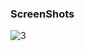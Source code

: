 ### ScreenShots

![3](https://github.com/user-attachments/assets/6be859c0-f2bb-4e01-b1fd-a4be79c53d09)
